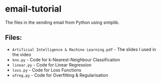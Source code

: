 # email-tutorial
The files in the sending email from Python using smtplib.
## Files:
- `Artificial Intelligence & Machine Learning.pdf` - The slides I used in the video
- `knn.py` - Code for k-Nearest-Neighbour Classification
- `linear.py` - Code for Linear Regression
- `loss.py` - Code for Loss Functions
- `ofreg.py` - Code for Overfitting & Regularisation
